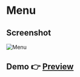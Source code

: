 # Menu

## Screenshot
![Menu](https://user-images.githubusercontent.com/48617781/206745553-d57b60bd-b043-4705-99c1-3b27602a97fe.png)


## Demo  👉  <a href = "https://menu-list-1.netlify.app">Preview</a>
